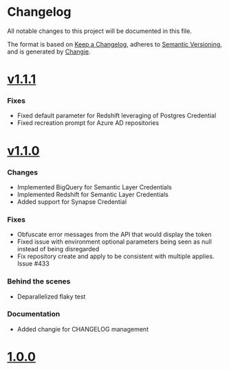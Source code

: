 # Changelog
All notable changes to this project will be documented in this file.

The format is based on [Keep a Changelog](https://keepachangelog.com/en/1.0.0/),
adheres to [Semantic Versioning](https://semver.org/spec/v2.0.0.html),
and is generated by [Changie](https://github.com/miniscruff/changie).


# [v1.1.1](https://github.com/dbt-labs/terraform-provider-dbtcloud/compare/v1.1.0...v1.1.1)
### Fixes
* Fixed default parameter for Redshift leveraging of Postgres Credential
* Fixed recreation prompt for Azure AD repositories

# [v1.1.0](https://github.com/dbt-labs/terraform-provider-dbtcloud/compare/v1.0.0...v1.1.0)
### Changes
* Implemented BigQuery for Semantic Layer Credentials
* Implemented Redshift for Semantic Layer Credentials
* Added support for Synapse Credential
### Fixes
* Obfuscate error messages from the API that would display the token
* Fixed issue with environment optional parameters being seen as null instead of being disregarded
* Fix repository create and apply to be consistent with multiple applies. Issue #433
### Behind the scenes
* Deparallelized flaky test
### Documentation
* Added changie for CHANGELOG management

# [1.0.0](https://github.com/dbt-labs/terraform-provider-dbtcloud/compare/v0.0.0...1.0.0)
